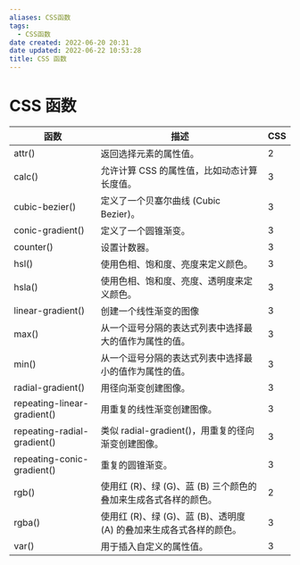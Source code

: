 ```yaml
---
aliases: CSS函数
tags:
  - CSS函数
date created: 2022-06-20 20:31
date updated: 2022-06-22 10:53:28
title: CSS 函数
---
```


# CSS 函数

| 函数                          | 描述                                    | CSS |
| --------------------------- | ------------------------------------- | --- |
| attr()                      | 返回选择元素的属性值。                           | 2   |
| calc()                      | 允许计算 CSS 的属性值，比如动态计算长度值。              | 3   |
| cubic-bezier()              | 定义了一个贝塞尔曲线 (Cubic Bezier)。             | 3   |
| conic-gradient()            | 定义了一个圆锥渐变。                            | 3   |
| counter()                   | 设置计数器。                                | 3   |
| hsl()                       | 使用色相、饱和度、亮度来定义颜色。                     | 3   |
| hsla()                      | 使用色相、饱和度、亮度、透明度来定义颜色。                 | 3   |
| linear-gradient()           | 创建一个线性渐变的图像                           | 3   |
| max()                       | 从一个逗号分隔的表达式列表中选择最大的值作为属性的值。           | 3   |
| min()                       | 从一个逗号分隔的表达式列表中选择最小的值作为属性的值。           | 3   |
| radial-gradient()           | 用径向渐变创建图像。                            | 3   |
| repeating-linear-gradient() | 用重复的线性渐变创建图像。                         | 3   |
| repeating-radial-gradient() | 类似 radial-gradient()，用重复的径向渐变创建图像。    | 3   |
| repeating-conic-gradient()  | 重复的圆锥渐变。                              | 3   |
| rgb()                       | 使用红 (R)、绿 (G)、蓝 (B) 三个颜色的叠加来生成各式各样的颜色。    | 2   |
| rgba()                      | 使用红 (R)、绿 (G)、蓝 (B)、透明度 (A) 的叠加来生成各式各样的颜色。 | 3   |
| var()                       | 用于插入自定义的属性值。                          | 3   |
